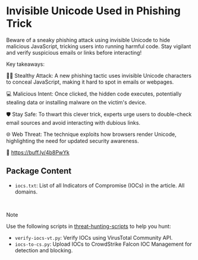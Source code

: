 # Invisible Unicode Used in Phishing Trick

Beware of a sneaky phishing attack using invisible Unicode to hide malicious JavaScript, tricking users into running harmful code. Stay vigilant and verify suspicious emails or links before interacting!

Key takeaways:

🕵️‍♂️ Stealthy Attack: A new phishing tactic uses invisible Unicode characters to conceal JavaScript, making it hard to spot in emails or webpages.

💻 Malicious Intent: Once clicked, the hidden code executes, potentially stealing data or installing malware on the victim's device.

🛡️ Stay Safe: To thwart this clever trick, experts urge users to double-check email sources and avoid interacting with dubious links.

🌐 Web Threat: The technique exploits how browsers render Unicode, highlighting the need for updated security awareness.

🔗 https://buff.ly/4b8PwYk

## Package Content

- `iocs.txt`: List of all Indicators of Compromise (IOCs) in the article. All domains.

<br>

> [!NOTE]
> Use the following scripts in [threat-hunting-scripts](../../threat-hunting-scripts/) to help you hunt:
>
> - `verify-iocs-vt.py`: Verify IOCs using VirusTotal Community API.
> - `iocs-to-cs.py`: Upload IOCs to CrowdStrike Falcon IOC Management for detection and blocking.

